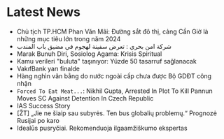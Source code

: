 # Latest News
-  Chủ tịch TP.HCM Phan Văn Mãi: Đường sắt đô thị, cảng Cần Giờ là những mục tiêu lớn trong năm 2024
-  شركة امن بحري : تعرض سفينة لهجوم في مضيق باب المندب
-  Marak Bunuh Diri, Sosiolog Agama: Krisis Spiritual
-  Kamu verileri "buluta" taşınıyor: Yüzde 50 tasarruf sağlanacak
-  VakıfBank yarı finalde
-  Hàng nghìn văn bằng do nước ngoài cấp chưa được Bộ GDĐT công nhận
-  `Forced To Eat Meat...`: Nikhil Gupta, Arrested In Plot To Kill Pannun Moves SC Against Detention In Czech Republic
-  IAS Success Story
-  [ŽT] „Jie ne šiaip sau subyrės. Ten bus globalių problemų.“ Prognozė Rusijai po karo
-  Idealūs pusryčiai. Rekomenduoja ilgaamžiškumo ekspertas
